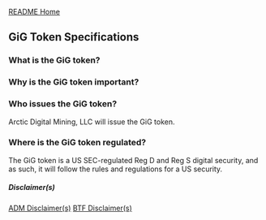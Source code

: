 [README Home](README.md)
## GiG Token Specifications

### What is the GiG token?

### Why is the GiG token important?

### Who issues the GiG token?
Arctic Digital Mining, LLC will issue the GiG token.

### Where is the GiG token regulated?
The GiG token is a US SEC-regulated Reg D and Reg S digital security, and as such, it will follow the rules and regulations for a US security.

##### Disclaimer(s)
[ADM Disclaimer(s)](admdisclaimer.md)
[BTF Disclaimer(s)](btfdisclaimer.md)
